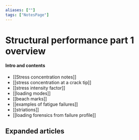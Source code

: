 ```yaml
---
aliases: [""]
tags: ["NotesPage"]
---
```


# Structural performance part 1 overview

#### Intro and contents
- [[Stress concentration notes]]
- [[stress concentration at a crack tip]]
- [[stress intensity factor]]
- [[loading modes]]
- [[beach marks]]
- [[examples of fatigue failures]]
- [[striations]]
- [[loading forensics from failure profile]]

## Expanded articles
